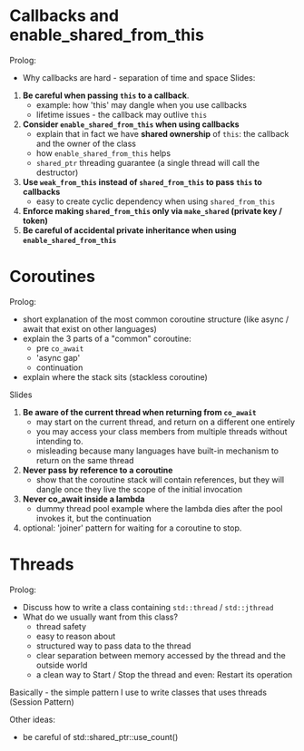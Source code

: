 # Callbacks and enable_shared_from_this
Prolog:
- Why callbacks are hard - separation of time and space
Slides:
1. **Be careful when passing `this` to a callback**.
   - example: how 'this' may dangle when you use callbacks
   - lifetime issues - the callback may outlive `this`
2. **Consider `enable_shared_from_this` when using callbacks**
   - explain that in fact we have **shared ownership** of `this`: the callback and the owner of the class
   - how `enable_shared_from_this` helps
   - `shared_ptr` threading guarantee (a single thread will call the destructor)
3. **Use `weak_from_this` instead of `shared_from_this` to pass `this` to callbacks**
   - easy to create cyclic dependency when using `shared_from_this`
4. **Enforce making `shared_from_this` only via `make_shared` (private key / token)**
5. **Be careful of accidental private inheritance when using `enable_shared_from_this`**
# Coroutines
Prolog: 
- short explanation of the most common coroutine structure (like async / await that exist on other languages)
- explain the 3 parts of a "common" coroutine:
  - pre `co_await`
  - 'async gap'
  - continuation
-  explain where the stack sits (stackless coroutine)
  
  Slides
1. **Be aware of the current thread when returning from `co_await`**
   - may start on the current thread, and return on a different one entirely
   - you may access your class members from multiple threads without intending to.
   - misleading because many languages have built-in mechanism to return on the same thread
2. **Never pass by reference to a coroutine**
   - show that the coroutine stack will contain references, but they will dangle once they live the scope of the initial invocation
3. **Never co_await inside a lambda**
   - dummy thread pool example where the lambda dies after the pool invokes it, but the continuation 
4. optional: 'joiner' pattern for waiting for a coroutine to stop.

# Threads
Prolog: 
- Discuss how to write a class containing `std::thread` / `std::jthread`
- What do we usually want from this class?
  - thread safety
  - easy to reason about
  - structured way to pass data to the thread
  - clear separation between memory accessed by the thread and the outside world
  - a clean way to Start / Stop the thread and even: Restart its operation
    
Basically - the simple pattern I use to write classes that uses threads (Session Pattern)

Other ideas:
- be careful of std::shared_ptr::use_count()